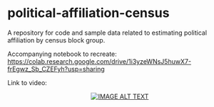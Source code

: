 # political-affiliation-census
A repository for code and sample data related to estimating political affiliation by census block group.

Accompanying notebook to recreate: https://colab.research.google.com/drive/1i3yzeWNsJ5huwX7-frEgwz_Sb_CZEFyh?usp=sharing

Link to video:
<div align="center">
  <a href="https://www.youtube.com/watch?v=NYV4fB3IU0k" target="_blank"><img src="https://img.youtube.com/vi/NYV4fB3IU0k/0.jpg" alt="IMAGE ALT TEXT"></a>
</div>
